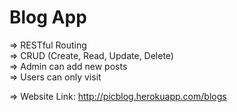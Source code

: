 # Blog App  
=> RESTful Routing  
=> CRUD (Create, Read, Update, Delete)  
=> Admin can add new posts  
=> Users can only visit  
  
=> Website Link: http://picblog.herokuapp.com/blogs